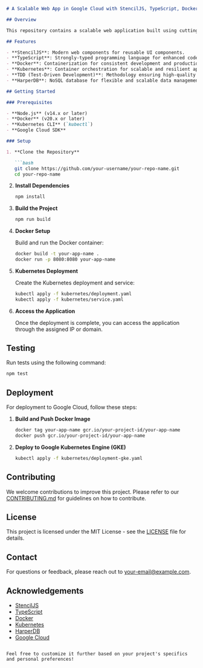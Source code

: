 
```markdown
# A Scalable Web App in Google Cloud with StencilJS, TypeScript, Docker, Kubernetes, TDD, HarperDB

## Overview

This repository contains a scalable web application built using cutting-edge technologies and best practices. The application is designed to run on Google Cloud, leveraging StencilJS for component-based UI, TypeScript for robust type checking, Docker for containerization, Kubernetes for orchestration, and HarperDB as a backend database. The development process emphasizes Test-Driven Development (TDD) to ensure high code quality and reliability.

## Features

- **StencilJS**: Modern web components for reusable UI components.
- **TypeScript**: Strongly-typed programming language for enhanced code quality and maintainability.
- **Docker**: Containerization for consistent development and production environments.
- **Kubernetes**: Container orchestration for scalable and resilient application deployment.
- **TDD (Test-Driven Development)**: Methodology ensuring high-quality code through rigorous testing.
- **HarperDB**: NoSQL database for flexible and scalable data management.

## Getting Started

### Prerequisites

- **Node.js** (v14.x or later)
- **Docker** (v20.x or later)
- **Kubernetes CLI** (`kubectl`)
- **Google Cloud SDK**

### Setup

1. **Clone the Repository**

   ```bash
   git clone https://github.com/your-username/your-repo-name.git
   cd your-repo-name
   ```

2. **Install Dependencies**

   ```bash
   npm install
   ```

3. **Build the Project**

   ```bash
   npm run build
   ```

4. **Docker Setup**

   Build and run the Docker container:

   ```bash
   docker build -t your-app-name .
   docker run -p 8080:8080 your-app-name
   ```

5. **Kubernetes Deployment**

   Create the Kubernetes deployment and service:

   ```bash
   kubectl apply -f kubernetes/deployment.yaml
   kubectl apply -f kubernetes/service.yaml
   ```

6. **Access the Application**

   Once the deployment is complete, you can access the application through the assigned IP or domain.

## Testing

Run tests using the following command:

```bash
npm test
```

## Deployment

For deployment to Google Cloud, follow these steps:

1. **Build and Push Docker Image**

   ```bash
   docker tag your-app-name gcr.io/your-project-id/your-app-name
   docker push gcr.io/your-project-id/your-app-name
   ```

2. **Deploy to Google Kubernetes Engine (GKE)**

   ```bash
   kubectl apply -f kubernetes/deployment-gke.yaml
   ```

## Contributing

We welcome contributions to improve this project. Please refer to our [CONTRIBUTING.md](CONTRIBUTING.md) for guidelines on how to contribute.

## License

This project is licensed under the MIT License - see the [LICENSE](LICENSE) file for details.

## Contact

For questions or feedback, please reach out to [your-email@example.com](mailto:your-email@example.com).

## Acknowledgements

- [StencilJS](https://stenciljs.com/)
- [TypeScript](https://www.typescriptlang.org/)
- [Docker](https://www.docker.com/)
- [Kubernetes](https://kubernetes.io/)
- [HarperDB](https://harperdb.io/)
- [Google Cloud](https://cloud.google.com/)
```

Feel free to customize it further based on your project's specifics and personal preferences!